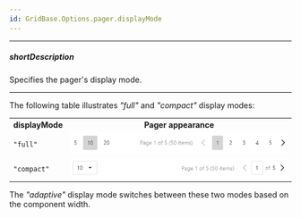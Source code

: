 ```yaml
---
id: GridBase.Options.pager.displayMode
---
```

---
##### shortDescription
Specifies the pager's display mode.

---

The following table illustrates *"full"* and *"compact"* display modes:

<table class="dx-table">
    <tr>
        <th>displayMode</th>
        <th>Pager appearance</th>
    </tr>
    <tr>
        <td><code>"full"</code></td>
        <td><img src="/images/DataGrid/pager-display-mode-full.png"/></td>
    </tr>
    <tr>
        <td><code>"compact"</code></td>
        <td><img src="/images/DataGrid/pager-display-mode-compact.png"/></td>
    </tr>
</table>

The *"adaptive"* display mode switches between these two modes based on the component width.

